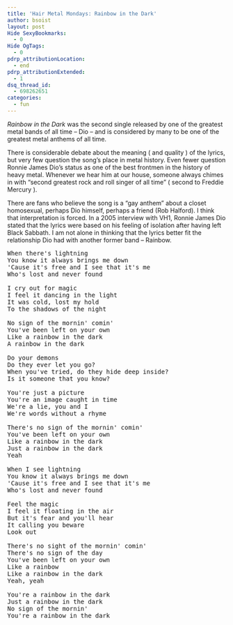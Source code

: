 ```yaml
---
title: 'Hair Metal Mondays: Rainbow in the Dark'
author: bsoist
layout: post
Hide SexyBookmarks:
  - 0
Hide OgTags:
  - 0
pdrp_attributionLocation:
  - end
pdrp_attributionExtended:
  - 1
dsq_thread_id:
  - 698262651
categories:
  - fun
---
```

*Rainbow in the Dark* was the second single released by one of the greatest metal bands of all time &#8211; Dio &#8211; and is considered by many to be one of the greatest metal anthems of all time.

There is considerable debate about the meaning ( and quality ) of the lyrics, but very few question the song&#8217;s place in metal history. Even fewer question Ronnie James Dio&#8217;s status as one of the best frontmen in the history of heavy metal. Whenever we hear him at our house, someone always chimes in with &#8220;second greatest rock and roll singer of all time&#8221; ( second to Freddie Mercury ).

There are fans who believe the song is a &#8220;gay anthem&#8221; about a closet homosexual, perhaps Dio himself, perhaps a friend (Rob Halford). I think that interpretation is forced. In a 2005 interview with VH1, Ronnie James Dio stated that the lyrics were based on his feeling of isolation after having left Black Sabbath. I am not alone in thinking that the lyrics better fit the relationship Dio had with another former band &#8211; Rainbow.



<pre>When there's lightning
You know it always brings me down
'Cause it's free and I see that it's me
Who's lost and never found

I cry out for magic
I feel it dancing in the light
It was cold, lost my hold
To the shadows of the night

No sign of the mornin' comin'
You've been left on your own
Like a rainbow in the dark
A rainbow in the dark

Do your demons
Do they ever let you go?
When you've tried, do they hide deep inside?
Is it someone that you know?

You're just a picture
You're an image caught in time
We're a lie, you and I
We're words without a rhyme

There's no sign of the mornin' comin'
You've been left on your own
Like a rainbow in the dark
Just a rainbow in the dark
Yeah

When I see lightning
You know it always brings me down
'Cause it's free and I see that it's me
Who's lost and never found

Feel the magic
I feel it floating in the air
But it's fear and you'll hear
It calling you beware
Look out

There's no sight of the mornin' comin'
There's no sign of the day
You've been left on your own
Like a rainbow
Like a rainbow in the dark
Yeah, yeah

You're a rainbow in the dark
Just a rainbow in the dark
No sign of the mornin'
You're a rainbow in the dark
</pre>
